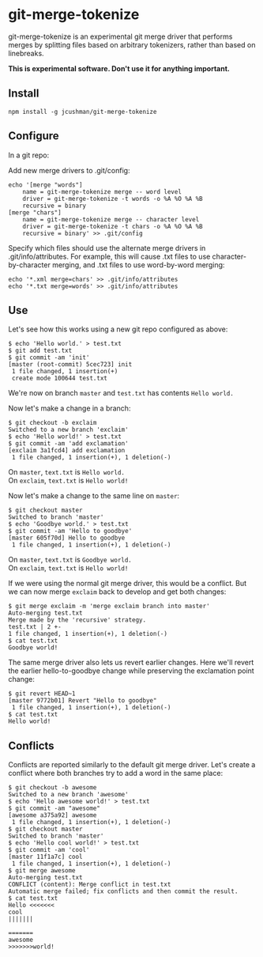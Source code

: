 git-merge-tokenize
==================

git-merge-tokenize is an experimental git merge driver that performs merges by
splitting files based on arbitrary tokenizers, rather than based on linebreaks.

**This is experimental software. Don't use it for anything important.**

Install
-------

`npm install -g jcushman/git-merge-tokenize`

Configure
---------

In a git repo:

Add new merge drivers to .git/config:

```
echo '[merge "words"]
    name = git-merge-tokenize merge -- word level
    driver = git-merge-tokenize -t words -o %A %O %A %B
    recursive = binary
[merge "chars"]
    name = git-merge-tokenize merge -- character level
    driver = git-merge-tokenize -t chars -o %A %O %A %B
    recursive = binary' >> .git/config
```

Specify which files should use the alternate merge drivers in .git/info/attributes.
For example, this will cause .txt files to use character-by-character merging,
and .txt files to use word-by-word merging:

```
echo '*.xml merge=chars' >> .git/info/attributes
echo '*.txt merge=words' >> .git/info/attributes
```

Use
---

Let's see how this works using a new git repo configured as above:

```
$ echo 'Hello world.' > test.txt
$ git add test.txt
$ git commit -am 'init'
[master (root-commit) 5cec723] init
 1 file changed, 1 insertion(+)
 create mode 100644 test.txt
```

We're now on branch `master` and `test.txt` has contents `Hello world.`

Now let's make a change in a branch:
 
```
$ git checkout -b exclaim
Switched to a new branch 'exclaim'
$ echo 'Hello world!' > test.txt
$ git commit -am 'add exclamation'
[exclaim 3a1fcd4] add exclamation
 1 file changed, 1 insertion(+), 1 deletion(-)
```

On `master`, `text.txt` is `Hello world.`
<br>On `exclaim`, `text.txt` is `Hello world!`

Now let's make a change to the same line on `master`:

```
$ git checkout master
Switched to branch 'master'
$ echo 'Goodbye world.' > test.txt
$ git commit -am 'Hello to goodbye'
[master 605f70d] Hello to goodbye
 1 file changed, 1 insertion(+), 1 deletion(-)
 ```
 
On `master`, `text.txt` is `Goodbye world.`
<br>On `exclaim`, `text.txt` is `Hello world!`
 
If we were using the normal git merge driver, this would be a conflict.
But we can now merge `exclaim` back to develop and get both changes:
 
 ```
$ git merge exclaim -m 'merge exclaim branch into master'
Auto-merging test.txt
Merge made by the 'recursive' strategy.
 test.txt | 2 +-
 1 file changed, 1 insertion(+), 1 deletion(-)
$ cat test.txt
Goodbye world!
```

The same merge driver also lets us revert earlier changes. Here we'll revert
the earlier hello-to-goodbye change while preserving the exclamation point change:

```
$ git revert HEAD~1
[master 9772b01] Revert "Hello to goodbye"
 1 file changed, 1 insertion(+), 1 deletion(-)
$ cat test.txt
Hello world!
```

Conflicts
---------

Conflicts are reported similarly to the default git merge driver. Let's create a 
conflict where both branches try to add a word in the same place:

```
$ git checkout -b awesome
Switched to a new branch 'awesome'
$ echo 'Hello awesome world!' > test.txt
$ git commit -am "awesome"
[awesome a375a92] awesome
 1 file changed, 1 insertion(+), 1 deletion(-)
$ git checkout master
Switched to branch 'master'
$ echo 'Hello cool world!' > test.txt
$ git commit -am 'cool'
[master 11f1a7c] cool
 1 file changed, 1 insertion(+), 1 deletion(-)
$ git merge awesome
Auto-merging test.txt
CONFLICT (content): Merge conflict in test.txt
Automatic merge failed; fix conflicts and then commit the result.
$ cat test.txt
Hello <<<<<<<
cool
|||||||

=======
awesome
>>>>>>>world!
```
